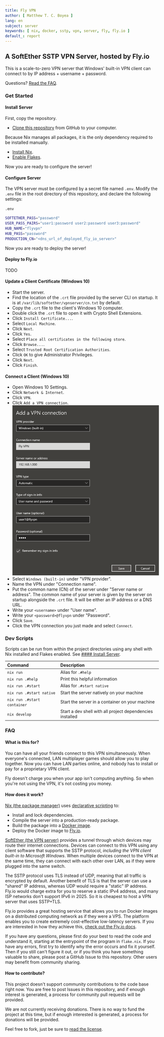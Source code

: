 ```yaml
---
title: Fly VPN
author: [ Matthew T. C. Boyea ]
lang: en
subject: server
keywords: [ nix, docker, sstp, vpn, server, fly, fly.io ]
default_: report
---
```

## A SoftEther SSTP VPN Server, hosted by Fly.io

This is a scale-to-zero VPN server that Windows' built-in VPN client can connect to by IP address + username + password.

Questions? [Read the FAQ](#faq).

### Get Started

#### Install Server

First, copy the repository.

- [Clone this repository](https://docs.github.com/en/repositories/creating-and-managing-repositories/cloning-a-repository) from GitHub to your computer.

Because Nix manages all packages, it is the only dependency required to be installed manually.

- [Install Nix](https://nixos.org/download/).
- [Enable Flakes](https://nixos.wiki/wiki/Flakes).

Now you are ready to configure the server!

#### Configure Server

The VPN server must be configured by a secret file named `.env`. Modify the `.env` file in the root directory of this repository, and declare the following settings:

`.env`

```sh
SOFTETHER_PASS="password"
USER_PASS_PAIRS="user1:password user2:password user3:password"
HUB_NAME="flyvpn"
HUB_PASS="password"
PRODUCTION_CN="<dns_url_of_deployed_fly_io_server>"
```

Now you are ready to deploy the server!

#### Deploy to Fly.io

TODO

#### Update a Client Certificate (Windows 10)

- Start the server.
- Find the location of the `.crt` file provided by the server CLI on startup. It is at `/var/lib/softether/vpnserver/cn.txt` by default.
- Copy the `.crt` file to the client's Windows 10 computer.
- Double click the `.crt` file to open it with Crypto Shell Extensions.
- Click `Install Certificate...`.
- Select `Local Machine`.
- Click `Next`.
- Click `Yes`.
- Select `Place all certificates in the following store`.
- Click `Browse...`.
- Select `Trusted Root Certification Authorities`.
- Click `OK` to give Administrator Privileges.
- Click `Next`.
- Click `Finish`.

#### Connect a Client (Windows 10)

- Open Windows 10 Settings.
- Click `Network & Internet`.
- Click `VPN`.
- Click `Add a VPN connection`.
  ![Screenshot of an example VPN connection.](docs/screenshots/windows-10-add-a-vpn-connection.png)
- Select `Windows (built-in)` under "VPN provider".
- Name the VPN under "Connection name".
- Put the common name (CN) of the server under "Server name or address". The common name of your server is given by the server on startup alongside the `.crt` file. It will be either an IP address or a DNS URL.
- Write your `<username>` under "User name".
- Write your `<password>@flyvpn` under "Password".
- Click `Save`.
- Click the VPN connection you just made and select `Connect`.

### Dev Scripts

Scripts can be run from within the project directories using any shell with Nix installed and Flakes enabled.
See [#### Install Server](#install-server).

| Command | Description |
|:--- |:--- |
| `nix run` | Alias for `.#help` |
| `nix run .#help` | Print this helpful information |
| `nix run .#start` | Alias for `.#start native` |
| `nix run .#start native` | Start the server natively on your machine |
| `nix run .#start container` | Start the server in a container on your machine |
| `nix develop` | Start a dev shell with all project dependencies installed |

### FAQ

#### What is this for?

You can have all your friends connect to this VPN simultaneously.
When everyone's connected, LAN multiplayer games should allow you to play together. Now you can have LAN parties online, and nobody has to install or pay for a proprietary VPN client.

Fly doesn't charge you when your app isn't computing anything.
So when you're not using the VPN, it's not costing you money.

#### How does it work?

[Nix (the package manager)](https://nixos.org/) uses [declarative scripting](https://en.wikipedia.org/wiki/Declarative_programming) to:

- Install and lock dependencies.
- Compile the server into a production-ready package.
- Build the package into a [Docker image](https://docs.docker.com/get-started/docker-concepts/the-basics/what-is-an-image/).
- Deploy the Docker image to [Fly.io](https://fly.io/).

[SoftEther (the VPN server)](https://www.softether.org/) provides a tunnel through which devices may route their internet connections.
Devices can connect to this VPN using any client software that supports the SSTP protocol, *including the VPN client built-in to Microsoft Windows*.
When multiple devices connect to the VPN at the same time, they can connect with each other over LAN, as if they were plugged into the same switch.

The SSTP protocol uses TLS instead of UDP, meaning that all traffic is encrypted by default.
Another benefit of TLS is that the server can use a "shared" IP address, whereas UDP would require a "static" IP address.
Fly.io would charge extra for you to reserve a static IPv4 address, and many ISP networks don't support IPv6 in 2025.
So it is cheapest to host a VPN server that uses SSTP+TLS.

Fly.io provides a great hosting service that allows you to run Docker images on a distributed computing network as if they were a VPS.
The platform enables you to create extremely cost-effective low-latency servers.
If you are interested in how they achieve this, [check out the Fly.io docs](https://fly.io/docs/reference/architecture/).

If you have any questions, please first do your best to read the code and understand it, starting at the entrypoint of the program in `flake.nix`.
If you have any errors, first try to identify why the error occurs and fix it yourself.
Then if you still can't figure it out, or if you think you have something valuable to share, please post a GitHub Issue to this repository.
Other users may benefit from community sharing.

#### How to contribute?

This project doesn't support community contributions to the code base right now.
You are free to post Issues in this repository, and if enough interest is generated, a process for community pull requests will be provided.

We are not currently receiving donations.
There is no way to fund the project at this time, but if enough interested is generated, a process for donations will be provided.

Feel free to fork, just be sure to [read the license](./LICENSE.md).
